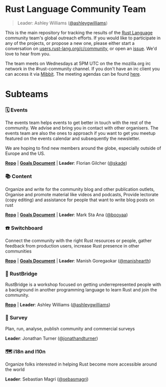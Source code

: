 # Rust Language Community Team
> Leader: Ashley Williams ([@ashleygwilliams](https://github.com/ashleygwilliams))

This is the main repository for tracking the results of the [Rust Language](https://www.rust-lang.org)
community team's global outreach efforts.  If you would like to participate in any of the projects,
or propose a new one, please either start a conversation on
[users.rust-lang.org/c/community](https://users.rust-lang.org/c/community),
or open an [issue](https://github.com/rust-community/team/issues).  We'd love to hear from you. 

The team meets on Wednesdays at 5PM UTC on the the mozilla.org irc network in the #rust-community channel. If you don't have an irc client you can access it via [Mibbit](http://chat.mibbit.com/?server=irc.mozilla.org&channel=%23rust-community). The meeting agendas can be found [here](https://docs.google.com/document/d/1ncFvzgb85ay5lNECV6myw4uOv5rjsvtyoLcgyQTJZ9E/edit?usp=sharing).

# Subteams

### 🗓️ Events

The events team helps events to get better in touch with the rest of the community. We advise and bring you in contact with other organisers. The events team are also the ones to approach if you want to get you meetup featured on the events calendar and subsequently the newsletter.

We are hoping to find new members around the globe, especially outside of Europe and the US.

[**Repo**](https://github.com/rust-community/events-team/)
 | [**Goals Document**](https://docs.google.com/document/d/1jH2Cz493ILQ79mTR1O8Msgf4v7UmaYp5Mc0UjTNmQ68/edit#)
 | **Leader**: Florian Gilcher ([@skade])

### 📚 Content

Organize and write for the community blog and other publication outlets, Organise and promote material like videos and podcasts, Provide lectorate (copy editing) and assistance for people that want to write blog posts on rust

[**Repo**](https://github.com/rust-community/content-team) 
 | [**Goals Document**](https://docs.google.com/document/d/1fNKaOiV-D2VHdNUPJoGFsM2D10RWNsTGj5WjGHLboqg)
| **Leader**: Mark Sta Ana ([@booyaa])

### ☎️ Switchboard

Connect the community with the right Rust resources or people, gather feedback from production users, increase Rust presence in other communities

[**Repo**](https://github.com/rust-community/switchboard-team)
 | [**Goals Document**](https://github.com/rust-community/switchboard-team/blob/master/README.md)
| **Leader**: Manish Goregaokar ([@manishearth])

### 🌉  RustBridge

RustBridge is a workshop focused on getting underrepresented people with a background in another programming language to learn Rust and join the community.

[**Repo**](https://github.com/rustbridge/team)
| **Leader**: Ashley Williams ([@ashleygwilliams])

### 📝  Survey

Plan, run, analyse, publish community and commercial surveys

**Leader**: Jonathan Turner ([@jonathandturner])

### 🗺️  i18n and l10n

Organize folks interested in helping Rust become more accessible around the world

**Leader**: Sebastian Magri ([@sebasmagri])

[@skade]: https://github.com/skade
[@booyaa]: https://github.com/booyaa
[@manishearth]: https://github.com/manishearth
[@ashleygwilliams]: https://github.com/ashleygwilliams
[@jonathandturner]: https://github.com/jonathandturner
[@sebasmagri]: https://github.com/sebasmagri/sebasmagri
